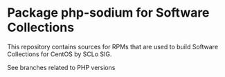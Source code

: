 # Package php-sodium for Software Collections

This repository contains sources for RPMs that are used
to build Software Collections for CentOS by SCLo SIG.

See branches related to PHP versions

